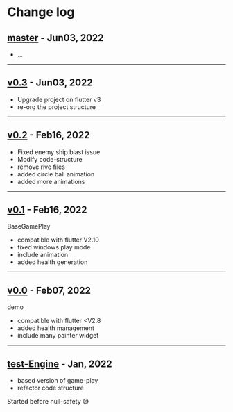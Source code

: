 # Change log

## [master](https://github.com/yeasin50/space_craft/tree/master) - Jun03, 2022
  
  - ...
  
----

## [v0.3](https://github.com/yeasin50/space_craft/tree/v0.3) - Jun03, 2022

- Upgrade project on flutter v3
- re-org the project structure
  
----

## [v0.2](https://github.com/yeasin50/space_craft/tree/v0.2) - Feb16, 2022

- Fixed enemy ship blast issue
- Modify code-structure
- remove rive files
- added circle ball animation
- added more animations
  
----

## [v0.1](https://github.com/yeasin50/space_craft/tree/v0.1) - Feb16, 2022

BaseGamePlay

- compatible with flutter V2.10
- fixed windows play mode
- include animation
- added health generation
  
----

## [v0.0](https://github.com/yeasin50/space_craft/tree/v0.0) - Feb07, 2022

demo

- compatible with flutter <V2.8
- added health management  
- include many painter widget
  
----

## [test-Engine](https://github.com/yeasin50/space_craft/tree/test-Engine) - Jan, 2022

- based version of game-play
- refactor code structure

Started before null-safety 😅

